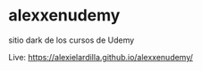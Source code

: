 # alexxenudemy
sitio dark de los cursos de Udemy

Live: https://alexielardilla.github.io/alexxenudemy/
